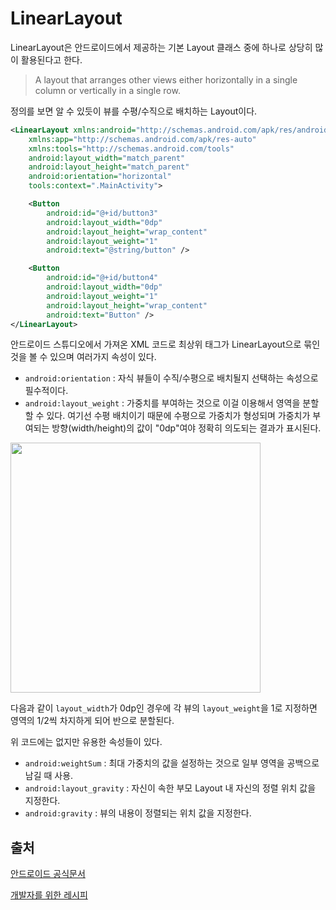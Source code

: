 # LinearLayout

LinearLayout은 안드로이드에서 제공하는 기본 Layout 클래스 중에 하나로 상당히 많이 활용된다고 한다. 

> A layout that arranges other views either horizontally in a single column or vertically in a single row. 

정의를 보면 알 수 있듯이 뷰를 수평/수직으로 배치하는 Layout이다.

```xml
<LinearLayout xmlns:android="http://schemas.android.com/apk/res/android"
    xmlns:app="http://schemas.android.com/apk/res-auto"
    xmlns:tools="http://schemas.android.com/tools"
    android:layout_width="match_parent"
    android:layout_height="match_parent"
    android:orientation="horizontal"
    tools:context=".MainActivity">

    <Button
        android:id="@+id/button3"
        android:layout_width="0dp"
        android:layout_height="wrap_content"
        android:layout_weight="1"
        android:text="@string/button" />

    <Button
        android:id="@+id/button4"
        android:layout_width="0dp"
        android:layout_weight="1"
        android:layout_height="wrap_content"
        android:text="Button" />
</LinearLayout>
```

안드로이드 스튜디오에서 가져온 XML 코드로 최상위 태그가 LinearLayout으로 묶인 것을 볼 수 있으며 여러가지 속성이 있다.

* `android:orientation` : 자식 뷰들이 수직/수평으로 배치될지 선택하는 속성으로 필수적이다.
* `android:layout_weight` : 가중치를 부여하는 것으로 이걸 이용해서 영역을 분할할 수 있다. 여기선 수평 배치이기 때문에 수평으로 가중치가 형성되며 가중치가 부여되는 방향(width/height)의 값이 "0dp"여야 정확히 의도되는 결과가 표시된다.

<img src="https://user-images.githubusercontent.com/35518072/41890754-e57ff7f8-794b-11e8-8f95-e6f8add56b81.JPG" height="400px">

다음과 같이 `layout_width`가 0dp인 경우에 각 뷰의 `layout_weight`을 1로 지정하면 영역의 1/2씩 차지하게 되어 반으로 분할된다.

위 코드에는 없지만 유용한 속성들이 있다.

* `android:weightSum` : 최대 가중치의 값을 설정하는 것으로 일부 영역을 공백으로 남길 때 사용.
* `android:layout_gravity` : 자신이 속한 부모 Layout 내 자신의 정렬 위치 값을 지정한다.
* `android:gravity` : 뷰의 내용이 정렬되는 위치 값을 지정한다.

## 출처

[안드로이드 공식문서](https://developer.android.com/reference/android/widget/LinearLayout)

[개발자를 위한 레시피](http://recipes4dev.tistory.com/66?category=658689)